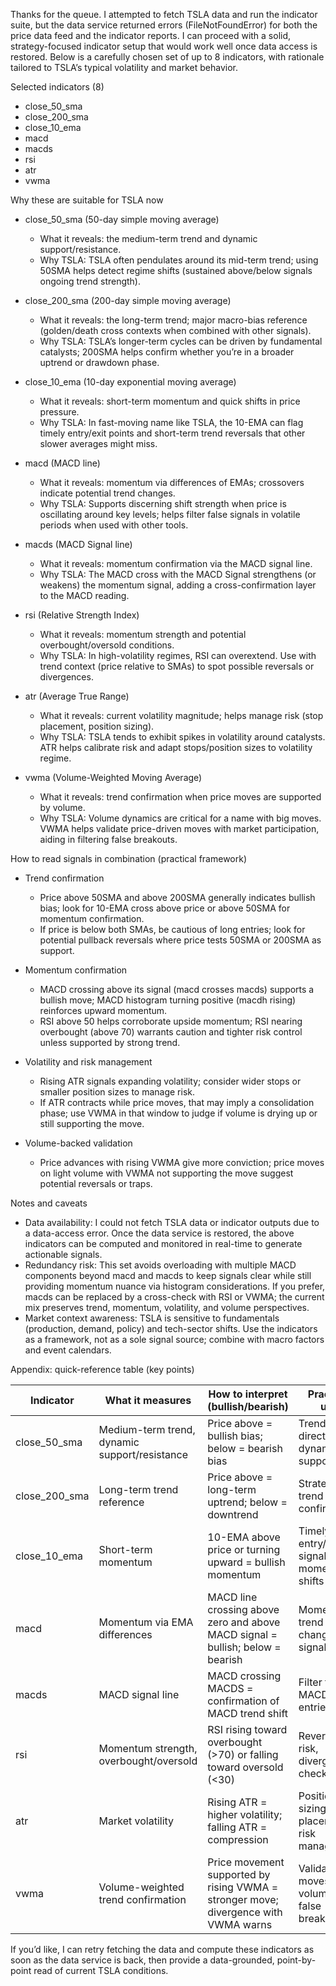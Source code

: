 Thanks for the queue. I attempted to fetch TSLA data and run the indicator suite, but the data service returned errors (FileNotFoundError) for both the price data feed and the indicator reports. I can proceed with a solid, strategy-focused indicator setup that would work well once data access is restored. Below is a carefully chosen set of up to 8 indicators, with rationale tailored to TSLA’s typical volatility and market behavior.

Selected indicators (8)

- close_50_sma
- close_200_sma
- close_10_ema
- macd
- macds
- rsi
- atr
- vwma

Why these are suitable for TSLA now

- close_50_sma (50-day simple moving average)
  - What it reveals: the medium-term trend and dynamic support/resistance.
  - Why TSLA: TSLA often pendulates around its mid-term trend; using 50SMA helps detect regime shifts (sustained above/below signals ongoing trend strength).

- close_200_sma (200-day simple moving average)
  - What it reveals: the long-term trend; major macro-bias reference (golden/death cross contexts when combined with other signals).
  - Why TSLA: TSLA’s longer-term cycles can be driven by fundamental catalysts; 200SMA helps confirm whether you’re in a broader uptrend or drawdown phase.

- close_10_ema (10-day exponential moving average)
  - What it reveals: short-term momentum and quick shifts in price pressure.
  - Why TSLA: In fast-moving name like TSLA, the 10-EMA can flag timely entry/exit points and short-term trend reversals that other slower averages might miss.

- macd (MACD line)
  - What it reveals: momentum via differences of EMAs; crossovers indicate potential trend changes.
  - Why TSLA: Supports discerning shift strength when price is oscillating around key levels; helps filter false signals in volatile periods when used with other tools.

- macds (MACD Signal line)
  - What it reveals: momentum confirmation via the MACD signal line.
  - Why TSLA: The MACD cross with the MACD Signal strengthens (or weakens) the momentum signal, adding a cross-confirmation layer to the MACD reading.

- rsi (Relative Strength Index)
  - What it reveals: momentum strength and potential overbought/oversold conditions.
  - Why TSLA: In high-volatility regimes, RSI can overextend. Use with trend context (price relative to SMAs) to spot possible reversals or divergences.

- atr (Average True Range)
  - What it reveals: current volatility magnitude; helps manage risk (stop placement, position sizing).
  - Why TSLA: TSLA tends to exhibit spikes in volatility around catalysts. ATR helps calibrate risk and adapt stops/position sizes to volatility regime.

- vwma (Volume-Weighted Moving Average)
  - What it reveals: trend confirmation when price moves are supported by volume.
  - Why TSLA: Volume dynamics are critical for a name with big moves. VWMA helps validate price-driven moves with market participation, aiding in filtering false breakouts.

How to read signals in combination (practical framework)

- Trend confirmation
  - Price above 50SMA and above 200SMA generally indicates bullish bias; look for 10-EMA cross above price or above 50SMA for momentum confirmation.
  - If price is below both SMAs, be cautious of long entries; look for potential pullback reversals where price tests 50SMA or 200SMA as support.

- Momentum confirmation
  - MACD crossing above its signal (macd crosses macds) supports a bullish move; MACD histogram turning positive (macdh rising) reinforces upward momentum.
  - RSI above 50 helps corroborate upside momentum; RSI nearing overbought (above 70) warrants caution and tighter risk control unless supported by strong trend.

- Volatility and risk management
  - Rising ATR signals expanding volatility; consider wider stops or smaller position sizes to manage risk.
  - If ATR contracts while price moves, that may imply a consolidation phase; use VWMA in that window to judge if volume is drying up or still supporting the move.

- Volume-backed validation
  - Price advances with rising VWMA give more conviction; price moves on light volume with VWMA not supporting the move suggest potential reversals or traps.

Notes and caveats

- Data availability: I could not fetch TSLA data or indicator outputs due to a data-access error. Once the data service is restored, the above indicators can be computed and monitored in real-time to generate actionable signals.
- Redundancy risk: This set avoids overloading with multiple MACD components beyond macd and macds to keep signals clear while still providing momentum nuance via histogram considerations. If you prefer, macds can be replaced by a cross-check with RSI or VWMA; the current mix preserves trend, momentum, volatility, and volume perspectives.
- Market context awareness: TSLA is sensitive to fundamentals (production, demand, policy) and tech-sector shifts. Use the indicators as a framework, not as a sole signal source; combine with macro factors and event calendars.

Appendix: quick-reference table (key points)

| Indicator | What it measures | How to interpret (bullish/bearish) | Practical use |
|---|---|---|---|
| close_50_sma | Medium-term trend, dynamic support/resistance | Price above = bullish bias; below = bearish bias | Trend direction, dynamic support |
| close_200_sma | Long-term trend reference | Price above = long-term uptrend; below = downtrend | Strategic trend confirmation |
| close_10_ema | Short-term momentum | 10-EMA above price or turning upward = bullish momentum | Timely entry/exit signals, momentum shifts |
| macd | Momentum via EMA differences | MACD line crossing above zero and above MACD signal = bullish; below = bearish | Momentum trend change signals |
| macds | MACD signal line | MACD crossing MACDS = confirmation of MACD trend shift | Filter for MACD entries/exits |
| rsi | Momentum strength, overbought/oversold | RSI rising toward overbought (>70) or falling toward oversold (<30) | Reversal risk, divergence checks |
| atr | Market volatility | Rising ATR = higher volatility; falling ATR = compression | Position sizing, stop placement, risk management |
| vwma | Volume-weighted trend confirmation | Price movement supported by rising VWMA = stronger move; divergence with VWMA warns | Validate moves with volume; filter false breakouts |

If you’d like, I can retry fetching the data and compute these indicators as soon as the data service is back, then provide a data-grounded, point-by-point read of current TSLA conditions.